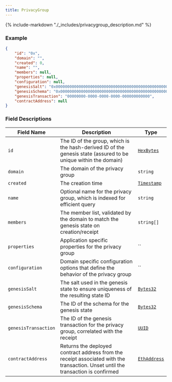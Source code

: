 ```yaml
---
title: PrivacyGroup
---
```

{% include-markdown "./_includes/privacygroup_description.md" %}

### Example

```json
{
    "id": "0x",
    "domain": "",
    "created": 0,
    "name": "",
    "members": null,
    "properties": null,
    "configuration": null,
    "genesisSalt": "0x0000000000000000000000000000000000000000000000000000000000000000",
    "genesisSchema": "0x0000000000000000000000000000000000000000000000000000000000000000",
    "genesisTransaction": "00000000-0000-0000-0000-000000000000",
    "contractAddress": null
}
```

### Field Descriptions

| Field Name | Description | Type |
|------------|-------------|------|
| `id` | The ID of the group, which is the hash-derived ID of the genesis state (assured to be unique within the domain) | [`HexBytes`](simpletypes.md#hexbytes) |
| `domain` | The domain of the privacy group | `string` |
| `created` | The creation time | [`Timestamp`](simpletypes.md#timestamp) |
| `name` | Optional name for the privacy group, which is indexed for efficient query | `string` |
| `members` | The member list, validated by the domain to match the genesis state on creation/receipt | `string[]` |
| `properties` | Application specific properties for the privacy group | `` |
| `configuration` | Domain specific configuration options that define the behavior of the privacy group | `` |
| `genesisSalt` | The salt used in the genesis state to ensure uniqueness of the resulting state ID | [`Bytes32`](simpletypes.md#bytes32) |
| `genesisSchema` | The ID of the schema for the genesis state | [`Bytes32`](simpletypes.md#bytes32) |
| `genesisTransaction` | The ID of the genesis transaction for the privacy group, correlated with the receipt | [`UUID`](simpletypes.md#uuid) |
| `contractAddress` | Returns the deployed contract address from the receipt associated with the transaction. Unset until the transaction is confirmed | [`EthAddress`](simpletypes.md#ethaddress) |

